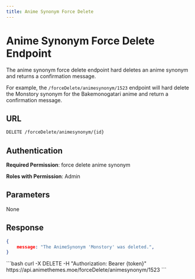 ```yaml
---
title: Anime Synonym Force Delete
---
```


<Block>

# Anime Synonym Force Delete Endpoint

The anime synonym force delete endpoint hard deletes an anime synonym and returns a confirmation message.

For example, the `/forceDelete/animesynonym/1523` endpoint will hard delete the Monstory synonym for the Bakemonogatari anime and return a confirmation message.

## URL

```sh
DELETE /forceDelete/animesynonym/{id}
```

## Authentication

**Required Permission**: force delete anime synonym

**Roles with Permission**: Admin

## Parameters

None

## Response

```json
{
    message: "The AnimeSynonym 'Monstory' was deleted.",
}
```

<Example>

<CURL>
```bash
curl -X DELETE -H "Authorization: Bearer {token}" https://api.animethemes.moe/forceDelete/animesynonym/1523
```
</CURL>

</Example>

</Block>